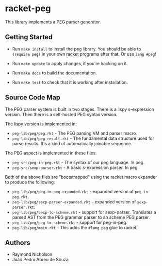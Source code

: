 # racket-peg

This library implements a PEG parser generator.

## Getting Started

* Run `make install` to install the peg library. You should be able to `(require peg)` in your own racket programs after that. Or use `lang #peg`!

* Run `make update` to apply changes, if you're hacking on it.

* Run `make docs` to build the documentation.

* Run `make test` to check that it is working after installation.

## Source Code Map

The PEG parser system is built in two stages. There is a lispy s-expression version. Then there is a self-hosted PEG syntax version.

The lispy version is implemented in:

* `peg-lib/peg/peg.rkt` - The PEG parsing VM and parser macro.
* `peg-lib/peg/peg-result.rkt` - The fundamental data structure used for parse results. It's a kind of automatically joinable sequence.

The PEG aspect is implemented in these files:

* `peg-src/peg-in-peg.rkt` - The syntax of our peg language. In peg.
* `peg-src/sexp-parser.rkt` - A basic s-expression parser. In peg.
 
Both of the above files are "bootstrapped" using the racket macro expander to produce the following:

* `peg-lib/peg/peg-in-peg-expanded.rkt` - expanded version of `peg-in-peg.rkt`.
* `peg-lib/peg/sexp-parser-expanded.rkt` - expanded version of `sexp-parser.rkt`.
* `peg-lib/peg/sexp-to-scheme.rkt` - support for sexp-parser. Translates a parsed AST from the PEG grammar parser to an scheme PEG parser.
* `peg-lib/peg/peg-to-scheme.rkt` - support for peg-in-peg.
* `peg-lib/peg/main.rkt` - This adds the `#lang peg` glue to racket.

## Authors

* Raymond Nicholson
* João Pedro Abreu de Souza

